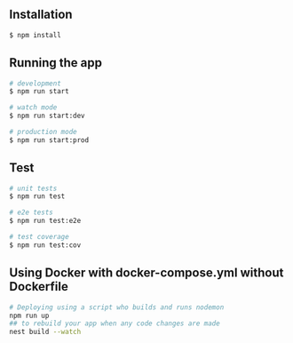 ## Installation

```bash
$ npm install
```

## Running the app

```bash
# development
$ npm run start

# watch mode
$ npm run start:dev

# production mode
$ npm run start:prod
```

## Test

```bash
# unit tests
$ npm run test

# e2e tests
$ npm run test:e2e

# test coverage
$ npm run test:cov
```
## Using Docker with docker-compose.yml without Dockerfile

```bash
# Deploying using a script who builds and runs nodemon
npm run up
## to rebuild your app when any code changes are made
nest build --watch
